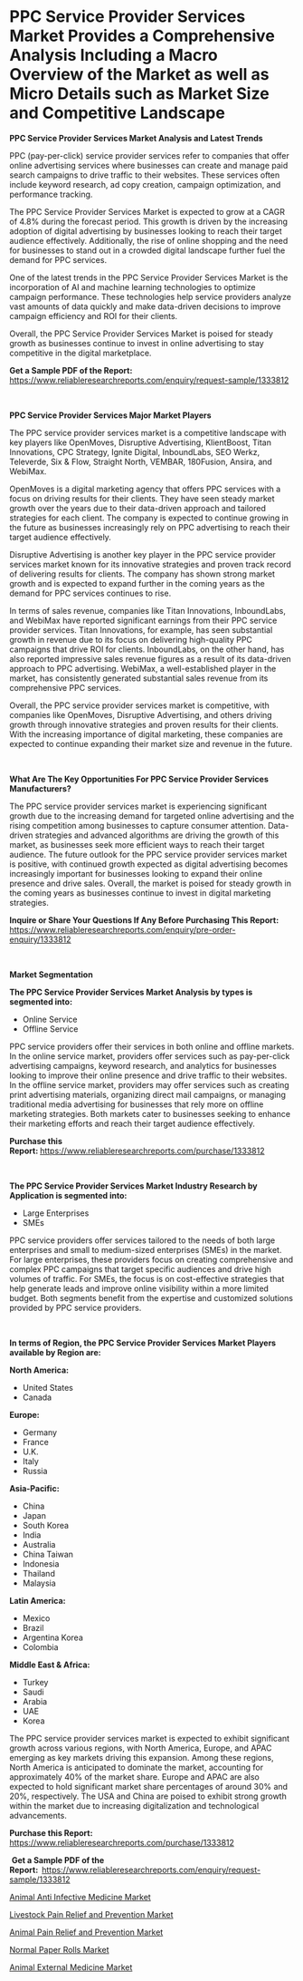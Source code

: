 <p><h1>PPC Service Provider Services Market Provides a Comprehensive Analysis Including a Macro Overview of the Market as well as Micro Details such as Market Size and Competitive Landscape</h1></p><p><strong>PPC Service Provider Services Market Analysis and Latest Trends</strong></p>
<p><p>PPC (pay-per-click) service provider services refer to companies that offer online advertising services where businesses can create and manage paid search campaigns to drive traffic to their websites. These services often include keyword research, ad copy creation, campaign optimization, and performance tracking.</p><p>The PPC Service Provider Services Market is expected to grow at a CAGR of 4.8% during the forecast period. This growth is driven by the increasing adoption of digital advertising by businesses looking to reach their target audience effectively. Additionally, the rise of online shopping and the need for businesses to stand out in a crowded digital landscape further fuel the demand for PPC services.</p><p>One of the latest trends in the PPC Service Provider Services Market is the incorporation of AI and machine learning technologies to optimize campaign performance. These technologies help service providers analyze vast amounts of data quickly and make data-driven decisions to improve campaign efficiency and ROI for their clients.</p><p>Overall, the PPC Service Provider Services Market is poised for steady growth as businesses continue to invest in online advertising to stay competitive in the digital marketplace.</p></p>
<p><strong>Get a Sample PDF of the Report:&nbsp;</strong> <a href="https://www.reliableresearchreports.com/enquiry/request-sample/1333812">https://www.reliableresearchreports.com/enquiry/request-sample/1333812</a></p>
<p>&nbsp;</p>
<p><strong>PPC Service Provider Services Major Market Players</strong></p>
<p><p>The PPC service provider services market is a competitive landscape with key players like OpenMoves, Disruptive Advertising, KlientBoost, Titan Innovations, CPC Strategy, Ignite Digital, InboundLabs, SEO Werkz, Televerde, Six & Flow, Straight North, VEMBAR, 180Fusion, Ansira, and WebiMax. </p><p>OpenMoves is a digital marketing agency that offers PPC services with a focus on driving results for their clients. They have seen steady market growth over the years due to their data-driven approach and tailored strategies for each client. The company is expected to continue growing in the future as businesses increasingly rely on PPC advertising to reach their target audience effectively.</p><p>Disruptive Advertising is another key player in the PPC service provider services market known for its innovative strategies and proven track record of delivering results for clients. The company has shown strong market growth and is expected to expand further in the coming years as the demand for PPC services continues to rise.</p><p>In terms of sales revenue, companies like Titan Innovations, InboundLabs, and WebiMax have reported significant earnings from their PPC service provider services. Titan Innovations, for example, has seen substantial growth in revenue due to its focus on delivering high-quality PPC campaigns that drive ROI for clients. InboundLabs, on the other hand, has also reported impressive sales revenue figures as a result of its data-driven approach to PPC advertising. WebiMax, a well-established player in the market, has consistently generated substantial sales revenue from its comprehensive PPC services.</p><p>Overall, the PPC service provider services market is competitive, with companies like OpenMoves, Disruptive Advertising, and others driving growth through innovative strategies and proven results for their clients. With the increasing importance of digital marketing, these companies are expected to continue expanding their market size and revenue in the future.</p></p>
<p>&nbsp;</p>
<p><strong>What Are The Key Opportunities For PPC Service Provider Services Manufacturers?</strong></p>
<p><p>The PPC service provider services market is experiencing significant growth due to the increasing demand for targeted online advertising and the rising competition among businesses to capture consumer attention. Data-driven strategies and advanced algorithms are driving the growth of this market, as businesses seek more efficient ways to reach their target audience. The future outlook for the PPC service provider services market is positive, with continued growth expected as digital advertising becomes increasingly important for businesses looking to expand their online presence and drive sales. Overall, the market is poised for steady growth in the coming years as businesses continue to invest in digital marketing strategies.</p></p>
<p><strong>Inquire or Share Your Questions If Any Before Purchasing This Report:</strong> <a href="https://www.reliableresearchreports.com/enquiry/pre-order-enquiry/1333812">https://www.reliableresearchreports.com/enquiry/pre-order-enquiry/1333812</a></p>
<p>&nbsp;</p>
<p><strong>Market Segmentation</strong></p>
<p><strong>The PPC Service Provider Services Market Analysis by types is segmented into:</strong></p>
<p><ul><li>Online Service</li><li>Offline Service</li></ul></p>
<p><p>PPC service providers offer their services in both online and offline markets. In the online service market, providers offer services such as pay-per-click advertising campaigns, keyword research, and analytics for businesses looking to improve their online presence and drive traffic to their websites. In the offline service market, providers may offer services such as creating print advertising materials, organizing direct mail campaigns, or managing traditional media advertising for businesses that rely more on offline marketing strategies. Both markets cater to businesses seeking to enhance their marketing efforts and reach their target audience effectively.</p></p>
<p><strong>Purchase this Report:&nbsp;</strong><a href="https://www.reliableresearchreports.com/purchase/1333812">https://www.reliableresearchreports.com/purchase/1333812</a></p>
<p>&nbsp;</p>
<p><strong>The PPC Service Provider Services Market Industry Research by Application is segmented into:</strong></p>
<p><ul><li>Large Enterprises</li><li>SMEs</li></ul></p>
<p><p>PPC service providers offer services tailored to the needs of both large enterprises and small to medium-sized enterprises (SMEs) in the market. For large enterprises, these providers focus on creating comprehensive and complex PPC campaigns that target specific audiences and drive high volumes of traffic. For SMEs, the focus is on cost-effective strategies that help generate leads and improve online visibility within a more limited budget. Both segments benefit from the expertise and customized solutions provided by PPC service providers.</p></p>
<p>&nbsp;</p>
<p><strong>In terms of Region, the PPC Service Provider Services Market Players available by Region are:</strong></p>
<p>
    <p> <strong> North America: </strong>
        <ul>
            <li>United States</li>
            <li>Canada</li>
        </ul>
        </p> 
    <p> <strong> Europe: </strong>
        <ul>
            <li>Germany</li>
            <li>France</li>
            <li>U.K.</li>
            <li>Italy</li>
            <li>Russia</li>
        </ul>
        </p> 
    <p> <strong> Asia-Pacific: </strong>
        <ul>
            <li>China</li>
            <li>Japan</li>
            <li>South Korea</li>
            <li>India</li>
            <li>Australia</li>
            <li>China Taiwan</li>
            <li>Indonesia</li>
            <li>Thailand</li>
            <li>Malaysia</li>
        </ul>
        </p> 
    <p> <strong> Latin America: </strong>
        <ul>
            <li>Mexico</li>
            <li>Brazil</li>
            <li>Argentina Korea</li>
            <li>Colombia</li>
        </ul>
        </p> 
    <p> <strong> Middle East & Africa: </strong>
        <ul>
            <li>Turkey</li>
            <li>Saudi</li>
            <li>Arabia</li>
            <li>UAE</li>
            <li>Korea</li>
        </ul>
    </p>
    </p>
<p><p>The PPC service provider services market is expected to exhibit significant growth across various regions, with North America, Europe, and APAC emerging as key markets driving this expansion. Among these regions, North America is anticipated to dominate the market, accounting for approximately 40% of the market share. Europe and APAC are also expected to hold significant market share percentages of around 30% and 20%, respectively. The USA and China are poised to exhibit strong growth within the market due to increasing digitalization and technological advancements.</p></p>
<p><strong>Purchase this Report: </strong><a href="https://www.reliableresearchreports.com/purchase/1333812">https://www.reliableresearchreports.com/purchase/1333812</a></p>
<p>&nbsp;<strong>Get a Sample PDF of the Report:&nbsp;&nbsp;</strong><a href="https://www.reliableresearchreports.com/enquiry/request-sample/1333812">https://www.reliableresearchreports.com/enquiry/request-sample/1333812</a></p>
<p><strong></strong></p>
<p><p><a href="https://github.com/dx0328/Market-Research-Report-List-1/blob/main/animal-anti-infective-medicine-market.md">Animal Anti Infective Medicine Market</a></p><p><a href="https://github.com/BryceTownsendr/Market-Research-Report-List-3/blob/main/livestock-pain-relief-and-prevention-market.md">Livestock Pain Relief and Prevention Market</a></p><p><a href="https://github.com/juancolorado15/Market-Research-Report-List-1/blob/main/animal-pain-relief-and-prevention-market.md">Animal Pain Relief and Prevention Market</a></p><p><a href="https://github.com/mohamedbakry57/Market-Research-Report-List-2/blob/main/normal-paper-rolls-market.md">Normal Paper Rolls Market</a></p><p><a href="https://github.com/Glendatilghmankmgz0rbhwpy/Market-Research-Report-List-1/blob/main/animal-external-medicine-market.md">Animal External Medicine Market</a></p></p>